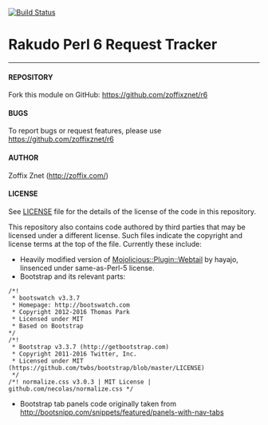 [![Build Status](https://travis-ci.org/zoffixznet/r6.svg)](https://travis-ci.org/zoffixznet/r6)

# Rakudo Perl 6 Request Tracker

---

#### REPOSITORY

Fork this module on GitHub:
https://github.com/zoffixznet/r6

#### BUGS

To report bugs or request features, please use
https://github.com/zoffixznet/r6

#### AUTHOR

Zoffix Znet (http://zoffix.com/)

#### LICENSE

See [LICENSE](LICENSE) file for the details of the license of the code in this repository.

This repository also contains code authored by third parties that may be licensed under a different license. Such
files indicate the copyright and license terms at the top of the file. Currently these include:

* Heavily modified version of
[Mojolicious::Plugin::Webtail](https://metacpan.org/pod/Mojolicious::Plugin::Webtail) by hayajo, linsenced
under same-as-Perl-5 license.
* Bootstrap and its relevant parts:
```
/*!
 * bootswatch v3.3.7
 * Homepage: http://bootswatch.com
 * Copyright 2012-2016 Thomas Park
 * Licensed under MIT
 * Based on Bootstrap
*/
/*!
 * Bootstrap v3.3.7 (http://getbootstrap.com)
 * Copyright 2011-2016 Twitter, Inc.
 * Licensed under MIT (https://github.com/twbs/bootstrap/blob/master/LICENSE)
 */
/*! normalize.css v3.0.3 | MIT License | github.com/necolas/normalize.css */
```
* Bootstrap tab panels code originally taken from
http://bootsnipp.com/snippets/featured/panels-with-nav-tabs